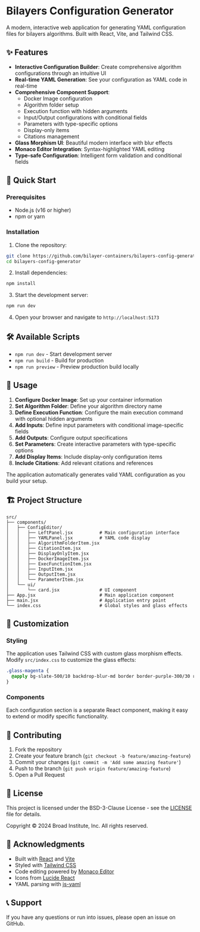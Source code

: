 # Bilayers Configuration Generator

A modern, interactive web application for generating YAML configuration files for bilayers algorithms. Built with React, Vite, and Tailwind CSS.

## ✨ Features

- **Interactive Configuration Builder**: Create comprehensive algorithm configurations through an intuitive UI
- **Real-time YAML Generation**: See your configuration as YAML code in real-time
- **Comprehensive Component Support**:
  - Docker Image configuration
  - Algorithm folder setup
  - Execution function with hidden arguments
  - Input/Output configurations with conditional fields
  - Parameters with type-specific options
  - Display-only items
  - Citations management
- **Glass Morphism UI**: Beautiful modern interface with blur effects
- **Monaco Editor Integration**: Syntax-highlighted YAML editing
- **Type-safe Configuration**: Intelligent form validation and conditional fields

## 🚀 Quick Start

### Prerequisites

- Node.js (v16 or higher)
- npm or yarn

### Installation

1. Clone the repository:
```bash
git clone https://github.com/bilayer-containers/bilayers-config-generator.git
cd bilayers-config-generator
```

2. Install dependencies:
```bash
npm install
```

3. Start the development server:
```bash
npm run dev
```

4. Open your browser and navigate to `http://localhost:5173`

## 🛠️ Available Scripts

- `npm run dev` - Start development server
- `npm run build` - Build for production
- `npm run preview` - Preview production build locally

## 📖 Usage

1. **Configure Docker Image**: Set up your container information
2. **Set Algorithm Folder**: Define your algorithm directory name
3. **Define Execution Function**: Configure the main execution command with optional hidden arguments
4. **Add Inputs**: Define input parameters with conditional image-specific fields
5. **Add Outputs**: Configure output specifications
6. **Set Parameters**: Create interactive parameters with type-specific options
7. **Add Display Items**: Include display-only configuration items
8. **Include Citations**: Add relevant citations and references

The application automatically generates valid YAML configuration as you build your setup.

## 🏗️ Project Structure

```
src/
├── components/
│   ├── ConfigEditor/
│   │   ├── LeftPanel.jsx          # Main configuration interface
│   │   ├── YAMLPanel.jsx          # YAML code display
│   │   ├── AlgorithmFolderItem.jsx
│   │   ├── CitationItem.jsx
│   │   ├── DisplayOnlyItem.jsx
│   │   ├── DockerImageItem.jsx
│   │   ├── ExecFunctionItem.jsx
│   │   ├── InputItem.jsx
│   │   ├── OutputItem.jsx
│   │   └── ParameterItem.jsx
│   └── ui/
│       └── card.jsx               # UI component
├── App.jsx                        # Main application component
├── main.jsx                       # Application entry point
└── index.css                      # Global styles and glass effects
```

## 🎨 Customization

### Styling
The application uses Tailwind CSS with custom glass morphism effects. Modify `src/index.css` to customize the glass effects:

```css
.glass-magenta {
  @apply bg-slate-500/10 backdrop-blur-md border border-purple-300/30 rounded-xl;
}
```

### Components
Each configuration section is a separate React component, making it easy to extend or modify specific functionality.

## 🤝 Contributing

1. Fork the repository
2. Create your feature branch (`git checkout -b feature/amazing-feature`)
3. Commit your changes (`git commit -m 'Add some amazing feature'`)
4. Push to the branch (`git push origin feature/amazing-feature`)
5. Open a Pull Request

## 📝 License

This project is licensed under the BSD-3-Clause License - see the [LICENSE](LICENSE) file for details.

Copyright © 2024 Broad Institute, Inc. All rights reserved.

## 🙏 Acknowledgments

- Built with [React](https://reactjs.org/) and [Vite](https://vitejs.dev/)
- Styled with [Tailwind CSS](https://tailwindcss.com/)
- Code editing powered by [Monaco Editor](https://microsoft.github.io/monaco-editor/)
- Icons from [Lucide React](https://lucide.dev/)
- YAML parsing with [js-yaml](https://github.com/nodeca/js-yaml)

## 📞 Support

If you have any questions or run into issues, please open an issue on GitHub.
